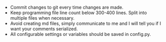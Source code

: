 - Commit changes to git every time changes are made.
- Keep programming file line count below 300-400 lines.  Split into multiple files when necessary.
- Avoid creating md files, simply communicate to me and I will tell you if I want your comments serialized.
- All configurable settings or variables should be saved in config.py.